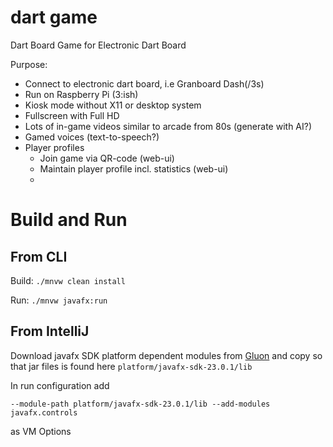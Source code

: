 # dart game
Dart Board Game for Electronic Dart Board

Purpose:
* Connect to electronic dart board, i.e Granboard Dash(/3s)
* Run on Raspberry Pi (3:ish)
* Kiosk mode without X11 or desktop system
* Fullscreen with Full HD
* Lots of in-game videos similar to arcade from 80s (generate with AI?)
* Gamed voices (text-to-speech?)
* Player profiles
  * Join game via QR-code (web-ui)
  * Maintain player profile incl. statistics (web-ui)
  * 
  
# Build and Run

## From CLI
Build: ```./mnvw clean install```

Run: ```./mnvw javafx:run```

## From IntelliJ
Download javafx SDK platform dependent modules from [Gluon](https://gluonhq.com/products/javafx/) and copy so that jar files is found here ```platform/javafx-sdk-23.0.1/lib```

In run configuration add 
```
--module-path platform/javafx-sdk-23.0.1/lib --add-modules javafx.controls
```
as VM Options